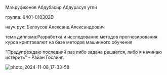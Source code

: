 Маъруфжонов Абдубасир Абдурасул угли

группа: 6401-010302D

науч.рук: Белоусов Александ Александрович 

тема диплома:Разработка и исследование методов прогнозирования курса криптовалют на базе методов машинного обучения

"Предупреждаю последний раз либо задача решается, либо я начинаю истерить" - Райан Гослинг.

![photo_2024-11-08_17-33-58](https://github.com/user-attachments/assets/4050e655-139f-4293-85fb-8d91cb5fee38)
